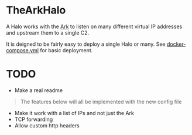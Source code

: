 # TheArkHalo

A Halo works with the [Ark](https://github.com/RITRedteam/TheArk) to listen on many different virtual IP addresses and upstream them to a single C2.

It is deigned to be fairly easy to deploy a single Halo or many. See [docker-compose.yml](docker-compose.yml) for basic deployment.

# TODO
- Make a real readme

> The features below will all be implemented with the new config file


- Make it work with a list of IPs and not just the Ark
- TCP forwarding
- Allow custom http headers